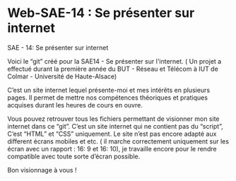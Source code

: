 # Web-SAE-14 : Se présenter sur internet
 SAE - 14: Se présenter sur internet
 
Voici le “git” créé pour la SAE14 - Se présenter sur l'internet. ( Un projet a effectué durant la première année du BUT - Réseau et Télécom à IUT de Colmar - Université de Haute-Alsace)

C’est un site internet lequel présente-moi et mes intérêts en plusieurs pages. Il permet de mettre nos compétences théoriques et pratiques acquises durant les heures de cours en ouvre.

Vous pouvez retrouver tous les fichiers permettant de visionner mon site internet dans ce “git”. C’est un site internet qui ne contient pas du “script”, C’est “HTML” et “CSS” uniquement. Le site n’est pas encore adapté aux different écrans mobiles et etc. ( il marche correctement uniquement sur les écran avec un rapport : 16: 9 et 16: 10), je travaille encore pour le rendre compatible avec toute sorte d’écran possible. 

Bon visionnage à vous !

